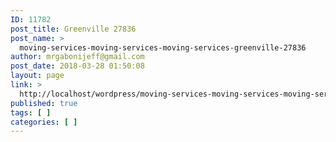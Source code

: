 ```yaml
---
ID: 11782
post_title: Greenville 27836
post_name: >
  moving-services-moving-services-moving-services-greenville-27836
author: mrgabonijeff@gmail.com
post_date: 2018-03-28 01:50:08
layout: page
link: >
  http://localhost/wordpress/moving-services-moving-services-moving-services-greenville-27836/
published: true
tags: [ ]
categories: [ ]
---
```

